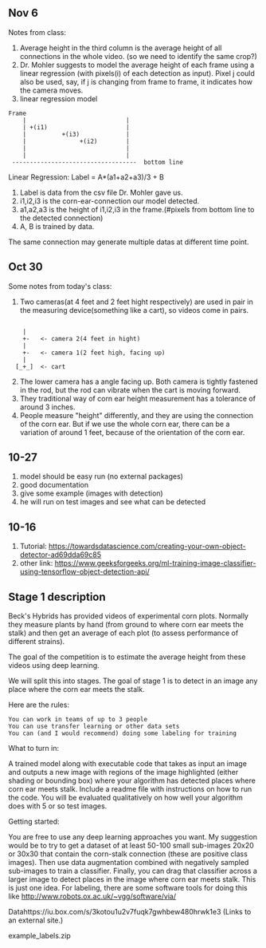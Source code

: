 Nov 6
--------
Notes from class:

1. Average height in the third column is the average height of all connections in the whole video. (so we need to identify the same crop?)
2. Dr. Mohler suggests to model the average height of each frame using a linear regression (with pixels(i) of each detection as input). Pixel j could also be used, say, if j is changing from frame to frame, it indicates how the camera moves.
3. linear regression model
```
Frame
    |                            |
    | +(i1)                      |
    |          +(i3)             |
    |               +(i2)        |
    |                            |
    |                            |
 -----------------------------------  bottom line
 ```
 Linear Regression: Label = A*(a1+a2+a3)/3 + B
 
 1. Label is data from the csv file Dr. Mohler gave us.
 2. i1,i2,i3 is the corn-ear-connection our model detected.
 3. a1,a2,a3 is the height of i1,i2,i3 in the frame.(#pixels from bottom line to the detected connection)
 4. A, B is trained by data.
 
 The same connection may generate multiple datas at different time point.

Oct 30
--------
Some notes from today's class:

1. Two cameras(at 4 feet and 2 feet hight respectively) are used in pair in the measuring device(something like a cart), so videos come in pairs.
```

    |
    +-   <- camera 2(4 feet in hight)
    |
    +-   <- camera 1(2 feet high, facing up)
    |
  [_+_]  <- cart
```
2. The lower camera has a angle facing up. Both camera is tightly fastened in the rod, but the rod can vibrate when the cart is moving forward.
3. They traditional way of  corn ear height measurement has a tolerance of around 3 inches.
4. People measure "height" differently, and they are using the connection of the corn ear. But if we use the whole corn ear, there can be a variation of around 1 feet, because of the orientation of the corn ear.

10-27
------

1. model should be easy run (no external packages)
2. good documentation
3. give some example (images with detection)
4. he will run on test images and see what can be detected

10-16
------
1. Tutorial: https://towardsdatascience.com/creating-your-own-object-detector-ad69dda69c85
2. other link: https://www.geeksforgeeks.org/ml-training-image-classifier-using-tensorflow-object-detection-api/

Stage 1 description
-------------------

Beck's Hybrids has provided videos of experimental corn plots.  Normally they measure plants by hand (from ground to where corn ear meets the stalk) and then get an average of each plot (to assess performance of different strains). 

The goal of the competition is to estimate the average height from these videos using deep learning.  

We will split this into stages.  The goal of stage 1 is to detect in an image any place where the corn ear meets the stalk.  

Here are the rules:

    You can work in teams of up to 3 people
    You can use transfer learning or other data sets
    You can (and I would recommend) doing some labeling for training

What to turn in:

A trained model along with executable code that takes as input an image and outputs a new image with regions of the image highlighted (either shading or bounding box) where your algorithm has detected places where corn ear meets stalk.   Include a readme file with instructions on how to run the code.  You will be evaluated qualitatively on how well your algorithm does with 5 or so test images.

Getting started:

You are free to use any deep learning approaches you want.  My suggestion would be to try to get a dataset of at least 50-100 small sub-images 20x20 or 30x30 that contain the corn-stalk connection (these are positive class images).  Then use data augmentation combined with negatively sampled sub-images to train a classifier.  Finally, you can drag that classifier across a larger image to detect places in the image where corn ear meets stalk.  This is just one idea.   For labeling, there are some software tools for doing this like http://www.robots.ox.ac.uk/~vgg/software/via/

Datahttps://iu.box.com/s/3kotou1u2v7fuqk7gwhbew480hrwk1e3 (Links to an external site.)

example_labels.zip

